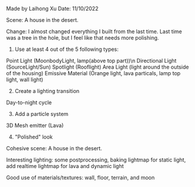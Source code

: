 
Made by Laihong Xu
Date:   11/10/2022


Scene:
A house in the desert.

Change:
I almost changed everything I built from the last time. Last time was a tree in the hole, but I feel like that needs more polishing.





1. Use at least 4 out of the 5 following types:

Point Light (MoonbodyLight, lamp(above top part))\n
Directional Light (SourceLight/Sun)
Spotlight (Rooflight)
Area Light (light around the outside of the housing)
Emissive Material (Orange light, lava particals, lamp top light, wall light)

2. Create a lighting transition 

Day-to-night cycle

3. Add a particle system 

3D Mesh emitter (Lava)

4. "Polished" look 

Cohesive scene: A house in the desert.

Interesting lighting:   some postprocessing, baking lightmap for static light, add realtime lightmap for lava and dynamic light

Good use of materials/textures:    wall, floor, terrain, and moon
